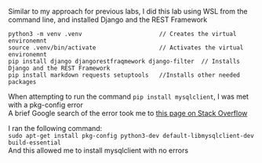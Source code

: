 Similar to my approach for previous labs, I did this lab using WSL from the command line, and installed Django and the REST Framework

```
python3 -m venv .venv                      // Creates the virtual environemnt
source .venv/bin/activate                  // Activates the virtual environemnt
pip install django djangorestfraqmework django-filter  // Installs Django and the REST Framework
pip install markdown requests setuptools   //Installs other needed packages
```

When attempting to run the command `pip install mysqlclient`, I was met with a pkg-config error  
A brief Google search of the error took me to [this page on Stack Overflow](https://stackoverflow.com/questions/76585758/mysqlclient-cannot-install-via-pip-cannot-find-pkg-config-name-in-ubuntu)  

I ran the following command:  
`sudo apt-get install pkg-config python3-dev default-libmysqlclient-dev build-essential`  
And this allowed me to install mysqlclient with no errors
